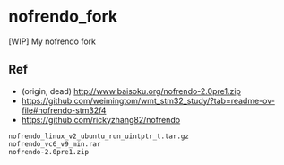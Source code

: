 # nofrendo_fork
[WIP] My nofrendo fork

## Ref
* (origin, dead) http://www.baisoku.org/nofrendo-2.0pre1.zip
* https://github.com/weimingtom/wmt_stm32_study/?tab=readme-ov-file#nofrendo-stm32f4
* https://github.com/rickyzhang82/nofrendo
```
nofrendo_linux_v2_ubuntu_run_uintptr_t.tar.gz  
nofrendo_vc6_v9_min.rar  
nofrendo-2.0pre1.zip  
```

